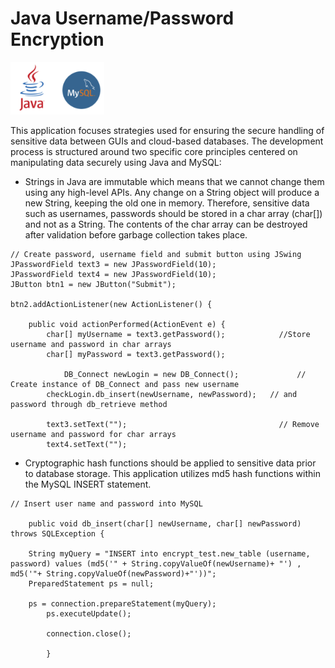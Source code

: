 # Java Username/Password Encryption
<img src="images/Java_MySQL.png" width="150">

This application focuses strategies used for ensuring the secure handling of sensitive data between GUIs and cloud-based databases. The development process is structured around two specific core principles centered on manipulating data securely using Java and MySQL:

* Strings in Java are immutable which means that we cannot change them using any high-level APIs. Any change on a String object will produce a new String, keeping the old one in memory. Therefore, sensitive data such as usernames, passwords should be stored in a char array (char[]) and not as a String. The contents of the char array can be destroyed after validation before garbage collection takes place.
```
// Create password, username field and submit button using JSwing
JPasswordField text3 = new JPasswordField(10);
JPasswordField text4 = new JPasswordField(10);
JButton btn1 = new JButton("Submit");

btn2.addActionListener(new ActionListener() {
			
	public void actionPerformed(ActionEvent e) {
		char[] myUsername = text3.getPassword();            //Store username and password in char arrays
		char[] myPassword = text3.getPassword();
            
         	DB_Connect newLogin = new DB_Connect();             // Create instance of DB_Connect and pass new username
		checkLogin.db_insert(newUsername, newPassword);   // and password through db_retrieve method 
					
		text3.setText("");                                  // Remove username and password for char arrays
		text4.setText("");        
```


* Cryptographic hash functions should be applied to sensitive data prior to database storage. This application utilizes md5 hash functions within the MySQL INSERT statement.
```
// Insert user name and password into MySQL
		
	public void db_insert(char[] newUsername, char[] newPassword) throws SQLException {
			
	String myQuery = "INSERT into encrypt_test.new_table (username, password) values (md5('" + String.copyValueOf(newUsername)+ "') , 			    md5('"+ String.copyValueOf(newPassword)+"'))";
	PreparedStatement ps = null;
			
	ps = connection.prepareStatement(myQuery);
        ps.executeUpdate();
		    
        connection.close();
			
		}
```
